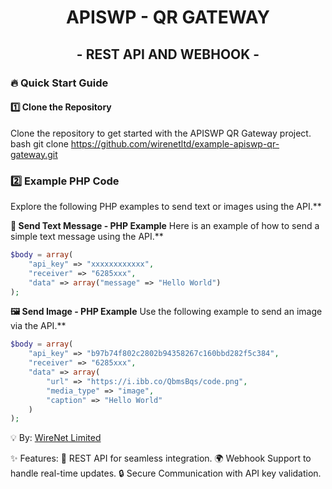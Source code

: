 # <div align="center">**APISWP - QR GATEWAY**</div>
## <div align="center">- **REST API AND WEBHOOK** -</div>

### 🔥 **Quick Start Guide**
#### 1️⃣ **Clone the Repository**

Clone the repository to get started with the APISWP QR Gateway project.
bash
git clone https://github.com/wirenetltd/example-apiswp-qr-gateway.git


### **2️⃣ Example PHP Code**
Explore the following PHP examples to send text or images using the API.**
<br>

**📱 Send Text Message - PHP Example**
Here is an example of how to send a simple text message using the API.**
```php
$body = array(
    "api_key" => "xxxxxxxxxxxx",
    "receiver" => "6285xxx",
    "data" => array("message" => "Hello World")
);
```

**🖼️ Send Image - PHP Example**
Use the following example to send an image via the API.**
```php
$body = array(
    "api_key" => "b97b74f802c2802b94358267c160bbd282f5c384",
    "receiver" => "6285xxx",
    "data" => array(
        "url" => "https://i.ibb.co/QbmsBqs/code.png",
        "media_type" => "image",
        "caption" => "Hello World"
    )
);
```


💡 By:
<a href="https://github.com/wirenetltd" target="_blank">WireNet Limited</a>

✨ Features:
🏅 REST API for seamless integration.
🌍 Webhook Support to handle real-time updates.
🔒 Secure Communication with API key validation.
